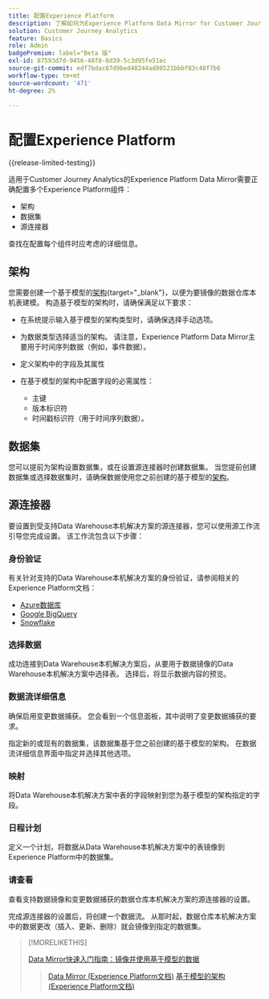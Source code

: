 ```yaml
---
title: 配置Experience Platform
description: 了解如何为Experience Platform Data Mirror for Customer Journey Analytics配置架构和数据集
solution: Customer Journey Analytics
feature: Basics
role: Admin
badgePremium: label="Beta 版"
exl-id: 87593d7d-9456-48f8-8d39-5c3d95fe51ec
source-git-commit: edf7bdac87d9bed48244ad80521bbbf83c48f7b6
workflow-type: tm+mt
source-wordcount: '471'
ht-degree: 2%

---
```


# 配置Experience Platform

{{release-limited-testing}}

适用于Customer Journey Analytics的Experience Platform Data Mirror需要正确配置多个Experience Platform组件：

* 架构
* 数据集
* 源连接器

查找在配置每个组件时应考虑的详细信息。

## 架构

您需要创建一个基于模型的[架构](https://experienceleague.adobe.com/en/docs/experience-platform/xdm/schema/model-based){target="_blank"}，以便为要镜像的数据仓库本机表建模。 构造基于模型的架构时，请确保满足以下要求：

* 在系统提示输入基于模型的架构类型时，请确保选择手动选项。
* 为数据类型选择适当的架构。 请注意，Experience Platform Data Mirror主要用于时间序列数据（例如，事件数据）。

* 定义架构中的字段及其属性
* 在基于模型的架构中配置字段的必需属性：

   * 主键
   * 版本标识符
   * 时间戳标识符（用于时间序列数据）。

## 数据集

您可以提前为架构设置数据集，或在设置源连接器时创建数据集。
当您提前创建数据集或选择数据集时，请确保数据使用您之前创建的基于模型的[架构](#schema)。


## 源连接器

要设置到受支持Data Warehouse本机解决方案的源连接器，您可以使用源工作流引导您完成设置。 该工作流包含以下步骤：

### 身份验证

有关针对支持的Data Warehouse本机解决方案的身份验证，请参阅相关的Experience Platform文档：

* [Azure数据库](https://experienceleague.adobe.com/en/docs/experience-platform/sources/connectors/databases/databricks)
* [Google BigQuery](https://experienceleague.adobe.com/en/docs/experience-platform/sources/connectors/databases/bigquery)
* [Snowflake](https://experienceleague.adobe.com/en/docs/experience-platform/sources/connectors/databases/snowflake)


### 选择数据

成功连接到Data Warehouse本机解决方案后，从要用于数据镜像的Data Warehouse本机解决方案中选择表。 选择后，将显示数据内容的预览。


### 数据流详细信息

确保启用变更数据捕获。 您会看到一个信息面板，其中说明了变更数据捕获的要求。

指定新的或现有的数据集，该数据集基于您之前创建的基于模型的架构。 在数据流详细信息界面中指定并选择其他选项。


### 映射

将Data Warehouse本机解决方案中表的字段映射到您为基于模型的架构指定的字段。


### 日程计划

定义一个计划，将数据从Data Warehouse本机解决方案中的表镜像到Experience Platform中的数据集。


### 请查看

查看支持数据镜像和变更数据捕获的数据仓库本机解决方案的源连接器的设置。


完成源连接器的设置后，将创建一个数据流。 从那时起，数据仓库本机解决方案中的数据更改（插入、更新、删除）就会镜像到指定的数据集。


>[!MORELIKETHIS]
>
>[Data Mirror快速入门指南：镜像并使用基于模型的数据](model-based.md)
>>[Data Mirror (Experience Platform文档)](https://experienceleague.adobe.com/en/docs/experience-platform/xdm/data-mirror/overview)
>>[基于模型的架构(Experience Platform文档)](https://experienceleague.adobe.com/en/docs/experience-platform/xdm/schema/model-based)
